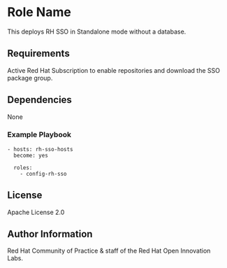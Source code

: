 Role Name
=========

This deploys RH SSO in Standalone mode without a database.

## Requirements
Active Red Hat Subscription to enable repositories and download the SSO package group.

## Dependencies
None


### Example Playbook
```
- hosts: rh-sso-hosts
  become: yes

  roles:
    - config-rh-sso

```

License
-------

Apache License 2.0


Author Information
------------------

Red Hat Community of Practice & staff of the Red Hat Open Innovation Labs.
